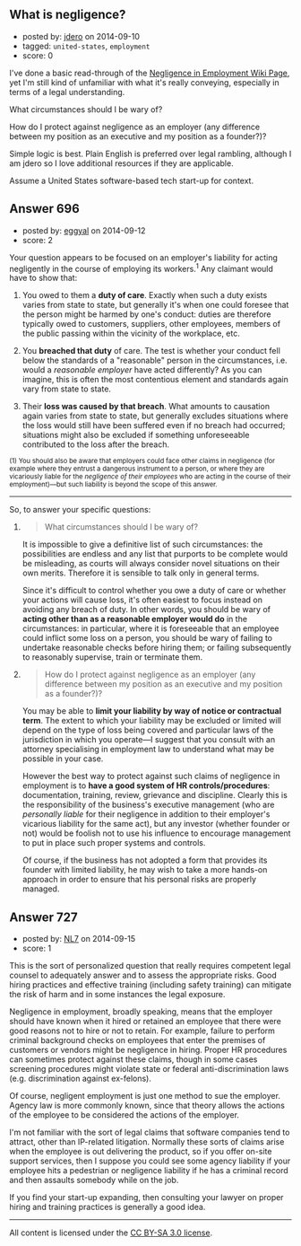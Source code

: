 ## What is negligence?

- posted by: [jdero](https://stackexchange.com/users/1972448/jdero) on 2014-09-10
- tagged: `united-states`, `employment`
- score: 0

I've done a basic read-through of the [Negligence in Employment Wiki Page][1], yet I'm still kind of unfamiliar with what it's really conveying, especially in terms of a legal understanding.

What circumstances should I be wary of?

How do I protect against negligence as an employer (any difference between my position as an executive and my position as a founder?)?

Simple logic is best. Plain English is preferred over legal rambling, although I am jdero so I love additional resources if they are applicable.

Assume a United States software-based tech start-up for context.


  [1]: http://en.wikipedia.org/wiki/Negligence_in_employment


## Answer 696

- posted by: [eggyal](https://stackexchange.com/users/310184/eggyal) on 2014-09-12
- score: 2

Your question appears to be focused on an employer's liability for acting negligently in the course of employing its workers.<sup>1</sup>  Any claimant would have to show that:

1. You owed to them a **duty of care**.  Exactly when such a duty exists varies from state to state, but generally it's when one could foresee that the person might be harmed by one's conduct: duties are therefore typically owed to customers, suppliers, other employees, members of the public passing within the vicinity of the workplace, etc.

2. You **breached that duty** of care.  The test is whether your conduct fell below the standards of a "reasonable" person in the circumstances, i.e. would a *reasonable employer* have acted differently?  As you can imagine, this is often the most contentious element and standards again vary from state to state.

3. Their **loss was caused by that breach**.  What amounts to causation again varies from state to state, but generally excludes situations where the loss would still have been suffered even if no breach had occurred; situations might also be excluded if something unforeseeable contributed to the loss after the breach.

<sup>(1) You should also be aware that employers could face other claims in negligence (for example where they entrust a dangerous instrument to a person, or where they are vicariously liable for the *negligence of their employees* who are acting in the course of their employment)&mdash;but such liability is beyond the scope of this answer.</sup>

<hr>

So, to answer your specific questions:

1. > What circumstances should I be wary of?

    It is impossible to give a definitive list of such circumstances: the possibilities are endless and any list that purports to be complete would be misleading, as courts will always consider novel situations on their own merits.  Therefore it is sensible to talk only in general terms.

    Since it's difficult to control whether you owe a duty of care or whether your actions will cause loss, it's often easiest to focus instead on avoiding any breach of duty.  In other words, you should be wary of **acting other than as a reasonable employer would do** in the circumstances: in particular, where it is foreseeable that an employee could inflict some loss on a person, you should be wary of failing to undertake reasonable checks before hiring them; or failing subsequently to reasonably supervise, train or terminate them.

2. > How do I protect against negligence as an employer (any difference between my position as an executive and my position as a founder?)?

    You may be able to **limit your liability by way of notice or contractual term**.  The extent to which your liability may be excluded or limited will depend on the type of loss being covered and particular laws of the jurisdiction in which you operate&mdash;I suggest that you consult with an attorney specialising in employment law to understand what may be possible in your case.

    However the best way to protect against such claims of negligence in employment is to **have a good system of HR controls/procedures**: documentation, training, review, grievance and discipline.  Clearly this is the responsibility of the business's executive management (who are *personally liable* for their negligence in addition to their employer's vicarious liability for the same act), but any investor (whether founder or not) would be foolish not to use his influence to encourage management to put in place such proper systems and controls.

    Of course, if the business has not adopted a form that provides its founder with limited liability, he may wish to take a more hands-on approach in order to ensure that his personal risks are properly managed.


## Answer 727

- posted by: [NL7](https://stackexchange.com/users/4221898/nl7) on 2014-09-15
- score: 1

This is the sort of personalized question that really requires competent legal counsel to adequately answer and to assess the appropriate risks.  Good hiring practices and effective training (including safety training) can mitigate the risk of harm and in some instances the legal exposure.

Negligence in employment, broadly speaking, means that the employer should have known when it hired or retained an employee that there were good reasons not to hire or not to retain.  For example, failure to perform criminal background checks on employees that enter the premises of customers or vendors might be negligence in hiring.  Proper HR procedures can sometimes protect against these claims, though in some cases screening procedures might violate state or federal anti-discrimination laws (e.g. discrimination against ex-felons).

Of course, negligent employment is just one method to sue the employer.  Agency law is more commonly known, since that theory allows the actions of the employee to be considered the actions of the employer.

I'm not familiar with the sort of legal claims that software companies tend to attract, other than IP-related litigation.  Normally these sorts of claims arise when the employee is out delivering the product, so if you offer on-site support services, then I suppose you could see some agency liability if your employee hits a pedestrian or negligence liability if he has a criminal record and then assaults somebody while on the job.

If you find your start-up expanding, then consulting your lawyer on proper hiring and training practices is generally a good idea.



---

All content is licensed under the [CC BY-SA 3.0 license](https://creativecommons.org/licenses/by-sa/3.0/).
